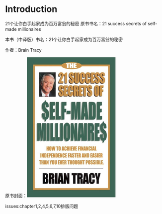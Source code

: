 # Introduction

 21个让你白手起家成为百万富翁的秘密 原书书名：21 success secrets of self-made millionaires

本书（中译版）书名：21个让你白手起家成为百万富翁的秘密

作者：Brain Tracy

原书封面：![](.gitbook/assets/1.jpg)

issues:chapter1,2,4,5,6,7,10排版问题

